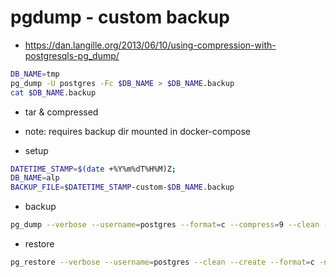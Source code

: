 # pgdump - custom backup
- https://dan.langille.org/2013/06/10/using-compression-with-postgresqls-pg_dump/
```bash
DB_NAME=tmp
pg_dump -U postgres -Fc $DB_NAME > $DB_NAME.backup
cat $DB_NAME.backup
```
- tar & compressed 
- note: requires backup dir mounted in docker-compose

- setup
```bash
DATETIME_STAMP=$(date +%Y%m%dT%H%M)Z;
DB_NAME=alp
BACKUP_FILE=$DATETIME_STAMP-custom-$DB_NAME.backup
```

- backup
```bash
pg_dump --verbose --username=postgres --format=c --compress=9 --clean --create -n dataflow -n db_credentials_mgr -n portal -n public -n qe_config -n terminology -n uaa -n usermgmt --file $BACKUP_FILE --dbname $DB_NAME
```

- restore
```bash
pg_restore --verbose --username=postgres --clean --create --format=c -n dataflow -n db_credentials_mgr --dbname=$DB_NAME $BACKUP_FILE
``` 